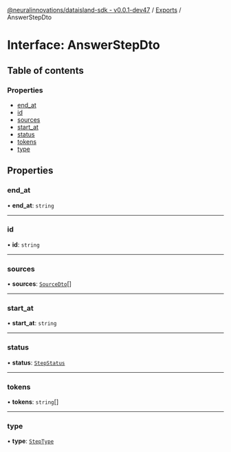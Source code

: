 [@neuralinnovations/dataisland-sdk - v0.0.1-dev47](../../README.md) / [Exports](../modules.md) / AnswerStepDto

# Interface: AnswerStepDto

## Table of contents

### Properties

- [end\_at](AnswerStepDto.md#end_at)
- [id](AnswerStepDto.md#id)
- [sources](AnswerStepDto.md#sources)
- [start\_at](AnswerStepDto.md#start_at)
- [status](AnswerStepDto.md#status)
- [tokens](AnswerStepDto.md#tokens)
- [type](AnswerStepDto.md#type)

## Properties

### end\_at

• **end\_at**: `string`

___

### id

• **id**: `string`

___

### sources

• **sources**: [`SourceDto`](SourceDto.md)[]

___

### start\_at

• **start\_at**: `string`

___

### status

• **status**: [`StepStatus`](../enums/StepStatus.md)

___

### tokens

• **tokens**: `string`[]

___

### type

• **type**: [`StepType`](../enums/StepType.md)

